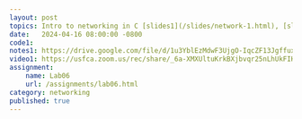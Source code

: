 ```yaml
---
layout: post
topics: Intro to networking in C [slides1](/slides/network-1.html), [slides2](/slides/network-2.html)
date:   2024-04-16 08:00:00 -0800
code1: 
notes1: https://drive.google.com/file/d/1u3YblEzMdwF3UjgO-IqcZF13Jgffuxsp/view?usp=sharing
video1: https://usfca.zoom.us/rec/share/_6a-XMXUltuKrkBXjbvqr25nLhUkFIH8X0L4YZS6yMkdcaerjQE0uzeXvSGIC3BI.tkyIqJiTnXFK6b4_
assignment:
    name: Lab06
    url: /assignments/lab06.html
category: networking
published: true
---
```

